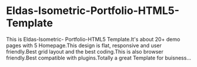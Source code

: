 # Eldas-Isometric-Portfolio-HTML5-Template
This is Eldas-Isometric- Portfolio-HTML5 Template.It's about 20+ demo pages with 5 Homepage.This design is flat, responsive and user friendly.Best grid layout and the best coding.This is also browser friendly.Best compatible with plugins.Totally a great Template for buisness...
